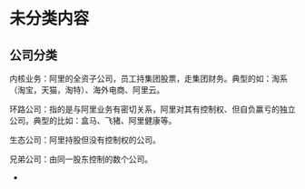 # 未分类内容

## 公司分类

内核业务：阿里的全资子公司，员工持集团股票，走集团财务。典型的如：淘系（淘宝，天猫，淘特）、海外电商、阿里云。

环路公司：指的是与阿里业务有密切关系，阿里对其有控制权、但自负赢亏的独立公司。典型的比如：盒马、飞猪、阿里健康等。

生态公司：阿里持股但没有控制权的公司。

兄弟公司：由同一股东控制的数个公司。

- [](https://xueqiu.com/1786904335/246464473)

